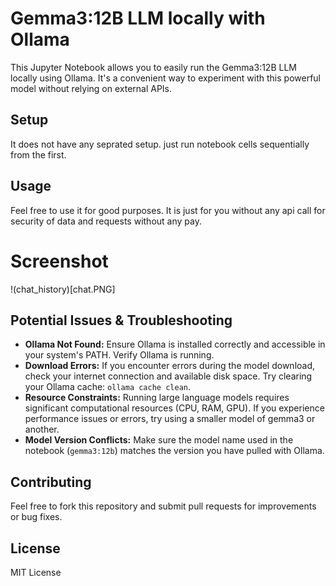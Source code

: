 # Gemma3:12B LLM locally with Ollama

This Jupyter Notebook allows you to easily run the Gemma3:12B LLM locally using Ollama.  It's a convenient way to experiment with this powerful model without relying on external APIs.

## Setup

It does not have any seprated setup. just run notebook cells sequentially from the first.

## Usage

Feel free to use it for good purposes. It is just for you without any api call for security of data and requests without any pay.

# Screenshot

!(chat_history)[chat.PNG]

## Potential Issues & Troubleshooting

*   **Ollama Not Found:**  Ensure Ollama is installed correctly and accessible in your system's PATH.  Verify Ollama is running.
*   **Download Errors:** If you encounter errors during the model download, check your internet connection and available disk space.  Try clearing your Ollama cache: `ollama cache clean`.
*   **Resource Constraints:** Running large language models requires significant computational resources (CPU, RAM, GPU).  If you experience performance issues or errors, try using a smaller model of gemma3 or another.
*   **Model Version Conflicts:**  Make sure the model name used in the notebook (`gemma3:12b`) matches the version you have pulled with Ollama.

## Contributing

Feel free to fork this repository and submit pull requests for improvements or bug fixes.

## License

MIT License
